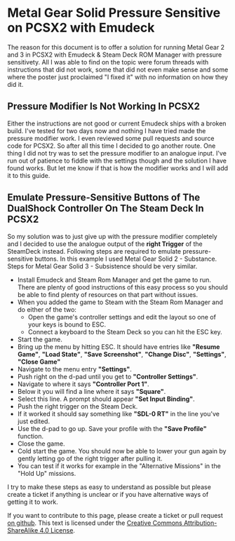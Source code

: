 # Metal Gear Solid Pressure Sensitive on PCSX2 with Emudeck
The reason for this document is to offer a solution for running Metal Gear 2 and 3 in PCSX2 with Emudeck & Steam Deck ROM Manager with pressure sensitivety.
All I was able to find on the topic were forum threads with instructions that did not work, some that did not even make sense and some where the poster just proclaimed "I fixed it" with no information on how they did it.
## Pressure Modifier Is Not Working In PCSX2
Either the instructions are not good or current Emudeck ships with a broken build. I've tested for two days now and nothing I have tried made the pressure modifier work.
I even reviewed some pull requests and source code for PCSX2. So after all this time I decided to go another route.
One thing I did not try was to set the pressure modifier to an analogue input. I've run out of patience to fiddle with the settings though and the solution I have found works. But let me know if that is how the modifier works and I will add it to this guide.
## Emulate Pressure-Sensitive Buttons of The DualShock Controller On The Steam Deck In PCSX2
So my solution was to just give up with the pressure modifier completely and I decided to use the analogue output of the **right Trigger** of the SteamDeck instead.
Following steps are required to emulate pressure-sensitive buttons. In this example I used Metal Gear Solid 2 - Substance. Steps for Metal Gear Solid 3 - Subsistence should be very similar.
- Install Emudeck and Steam Rom Manager and get the game to run. There are plenty of good instructions of this easy process so you should be able to find plenty of resources on that part without issues.
- When you added the game to Steam with the Steam Rom Manager and do either of the two:
  - Open the game's controller settings and edit the layout so one of your keys is bound to ESC.
  - Connect a keyboard to the Steam Deck so you can hit the ESC key.
- Start the game.
- Bring up the menu by hitting ESC. It should have entries like **"Resume Game"**, **"Load State"**, **"Save Screenshot"**, **"Change Disc"**, **"Settings"**, **"Close Game"**
- Navigate to the menu entry **"Settings"**.
- Push right on the d-pad until you get to **"Controller Settings"**.
- Navigate to where it says **"Controller Port 1"**.
- Below it you will find a line where it says **"Square"**.
- Select this line. A prompt should appear **"Set Input Binding"**.
- Push the right trigger on the Steam Deck.
- If it worked it should say something like **"SDL-0 RT"** in the line you've just edited.
- Use the d-pad to go up. Save your profile with the **"Save Profile"** function.
- Close the game.
- Cold start the game. You should now be able to lower your gun again by gently letting go of the right trigger after pulling it.
- You can test if it works for example in the "Alternative Missions" in the "Hold Up" missions.

I try to make these steps as easy to understand as possible but please create a ticket if anything is unclear or if you have alternative ways of getting it to work.

If you want to contribute to this page, please create a ticket or pull request [on github](https://github.com/hhirsch/emu-deck-metal-gear).
This text is licensed under the [Creative Commons Attribution-ShareAlike 4.0 License](https://creativecommons.org/licenses/by-sa/4.0/).

